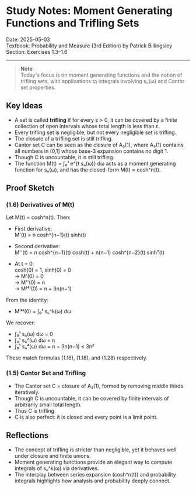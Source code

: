 # Study Notes: Moment Generating Functions and Trifling Sets

Date: 2025-05-03  
Textbook: Probability and Measure (3rd Edition) by Patrick Billingsley  
Section: Exercises 1.3–1.6  

---

> **Note**:  
> Today's focus is on moment generating functions and the notion of trifling sets, with applications to integrals involving sₙ(ω) and Cantor set properties.

## Key Ideas

- A set is called **trifling** if for every ε > 0, it can be covered by a finite collection of open intervals whose total length is less than ε.
- Every trifling set is negligible, but not every negligible set is trifling.
- The closure of a trifling set is still trifling.
- Cantor set C can be seen as the closure of A₃(1), where A₃(1) contains all numbers in (0,1] whose base-3 expansion contains no digit 1.
- Though C is uncountable, it is still trifling.
- The function M(t) = ∫₀¹ e^{t sₙ(ω)} dω acts as a moment generating function for sₙ(ω), and has the closed-form M(t) = cosh^n(t).

## Proof Sketch

### (1.6) Derivatives of M(t)

Let M(t) = cosh^n(t). Then:

- First derivative:  
  M'(t) = n cosh^{n−1}(t) sinh(t)

- Second derivative:  
  M''(t) = n cosh^{n−1}(t) cosh(t) + n(n−1) cosh^{n−2}(t) sinh²(t)

- At t = 0:  
  cosh(0) = 1, sinh(0) = 0  
  → M'(0) = 0  
  → M''(0) = n  
  → M⁽⁴⁾(0) = n + 3n(n−1)

From the identity:

- M⁽ᵏ⁾(0) = ∫₀¹ sₙ^k(ω) dω

We recover:

- ∫₀¹ sₙ(ω) dω = 0  
- ∫₀¹ sₙ²(ω) dω = n  
- ∫₀¹ sₙ⁴(ω) dω = n + 3n(n−1) ≤ 3n²

These match formulas (1.16), (1.18), and (1.28) respectively.

### (1.5) Cantor Set and Trifling

- The Cantor set C = closure of A₃(1), formed by removing middle thirds iteratively.
- Though C is uncountable, it can be covered by finite intervals of arbitrarily small total length.
- Thus C is trifling.
- C is also perfect: it is closed and every point is a limit point.

## Reflections

- The concept of trifling is stricter than negligible, yet it behaves well under closure and finite unions.
- Moment generating functions provide an elegant way to compute integrals of sₙ^k(ω) via derivatives.
- The interplay between series expansion (cosh^n(t)) and probability integrals highlights how analysis and probability deeply connect.
